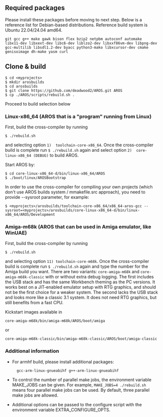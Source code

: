 ## Required packages

Please install these packages before moving to next step. Below is a reference list for Debian-based distributions. Reference build system is Ubuntu 22.04/24.04 amd64.

    git gcc g++ make gawk bison flex bzip2 netpbm autoconf automake libx11-dev libxext-dev libc6-dev liblzo2-dev libxxf86vm-dev libpng-dev gcc-multilib libsdl1.2-dev byacc python3-mako libxcursor-dev cmake genisoimage dh-make yasm curl

## Clone & build

    $ cd <myprojects>
    $ mkdir arosbuilds
    $ cd arosbuilds
    $ git clone https://github.com/deadwood2/AROS.git AROS
    $ cp ./AROS/scripts/rebuild.sh .

Proceed to build selection below

### Linux-x86_64 (AROS that is a "program" running from Linux)

First, build the cross-compiler by running

    $ ./rebuild.sh

and selecting option ```1)  toolchain-core-x86_64```. Once the cross-compiler build is complete run ```$ ./rebuild.sh``` again and select option ```2)  core-linux-x86_64 (DEBUG)``` to build AROS.

Start AROS by:

    $ cd core-linux-x86_64-d/bin/linux-x86_64/AROS
    $ ./boot/linux/AROSBootstrap

In order to use the cross-compiler for compiling your own projects (which don't use AROS builds system / mmakefile.src approach), you need to provide --sysroot parameter, for example:

    $ <myprojects>/arosbuilds/toolchain-core-x86_64/x86_64-aros-gcc --sysroot=<myprojects>/arosbuilds/core-linux-x86_64-d/bin/linux-x86_64/AROS/Development

### Amiga-m68k (AROS that can be used in Amiga emulator, like WinUAE)

First, build the cross-compiler by running

    $ ./rebuild.sh

and selecting option ```11) toolchain-core-m68k```.
Once the cross-compiler build is complete run ```$ ./rebuild.sh``` again and type the number for the Amiga build you want.
There are two variants: ```core-amiga-m68k``` and ```core-amiga-m68k-classic``` with or without extra debug logging.
The first includes the USB stack and has the same Workbench theming as the PC versions.
It works best on a JIT-enabled emulator setup with RTG graphics, and should not be the first choice for a weaker system.
The second lacks the USB stack and looks more like a classic 3.1 system.
It does not need RTG graphics, but still benefits from a fast CPU.

Kickstart images available in

    core-amiga-m68k/bin/amiga-m68k/AROS/boot/amiga

or

    core-amiga-m68k-classic/bin/amiga-m68k-classic/AROS/boot/amiga-classic

### Additional information

* For armhf build, please install additional packages:

        gcc-arm-linux-gnueabihf g++-arm-linux-gnueabihf

* To control the number of parallel make jobs, the environment variable MAKE_JOBS can be given.
For example, ```MAKE_JOBS=4 ./rebuild.sh``` means four parallel make jobs can be used.
By default, three parallel make jobs are allowed.

* Additional options can be passed to the configure script with the environment variable EXTRA_CONFIGURE_OPTS.

